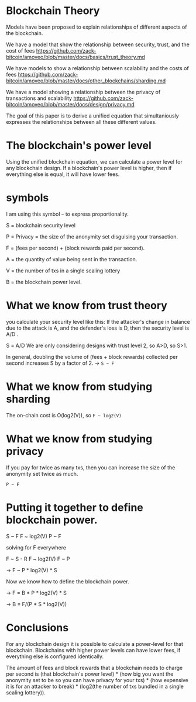 Blockchain Theory
========

Models have been proposed to explain relationships of different aspects of the blockchain.

We have a model that show the relationship between security, trust, and the cost of fees https://github.com/zack-bitcoin/amoveo/blob/master/docs/basics/trust_theory.md

We have models to show a relationship between scalability and the costs of fees https://github.com/zack-bitcoin/amoveo/blob/master/docs/other_blockchains/sharding.md

We have a model showing a relationship between the privacy of transactions and scalability https://github.com/zack-bitcoin/amoveo/blob/master/docs/design/privacy.md

The goal of this paper is to derive a unified equation that simultaniously expresses the relationships between all these different values.

The blockchain's power level
========

Using the unified blockchain equation, we can calculate a power level for any blockchain design.
If a blockchain's power level is higher, then if everything else is equal, it will have lower fees.

symbols
========

I am using this symbol `~` to express proportionality.

S = blockchain security level

P = Privacy = the size of the anonymity set disguising your transaction.

F = (fees per second) + (block rewards paid per second).

A = the quantity of value being sent in the transaction.

V = the number of txs in a single scaling lottery

B = the blockchain power level.

What we know from trust theory
===========

you calculate your security level like this: If the attacker's change in balance due to the attack is A, and the defender's loss is D, then the security level is A/D .

S = A/D
We are only considering designs with trust level 2, so A>D, so S>1.

In general, doubling the volume of (fees + block rewards) collected per second increases S by a factor of 2.
-> `S ~ F`

What we know from studying sharding
==========

The on-chain cost is O(log2(V)), so `F ~ log2(V)`


What we know from studying privacy
=========

If you pay for twice as many txs, then you can increase the size of the anonymity set twice as much.

`P ~ F`

Putting it together to define blockchain power.
=========

S ~ F
F ~ log2(V)
P ~ F

solving for F everywhere

F ~ S - R
F ~ log2(V)
F ~ P

-> F ~ P * log2(V) * S

Now we know how to define the blockchain power.

-> F = B * P * log2(V) * S

-> B = F/(P * S * log2(V))

Conclusions
========

For any blockchain design it is possible to calculate a power-level for that blockchain.
Blockchains with higher power levels can have lower fees, if everything else is configured identically.

The amount of fees and block rewards that a blockchain needs to charge per second is (that blockchain's power level) * (how big you want the anonymity set to be so you can have privacy for your txs) * (how expensive it is for an attacker to break) * (log2(the number of txs bundled in a single scaling lottery)).
